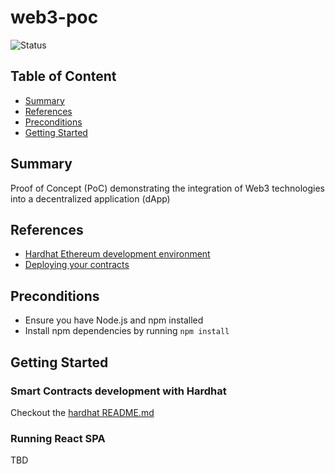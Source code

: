 # web3-poc

![Status](https://img.shields.io/badge/status-on%20hold-yellow)

## Table of Content

- [Summary](#summary)
- [References](#references)
- [Preconditions](#preconditions)
- [Getting Started](#getting-started)

## Summary

Proof of Concept (PoC) demonstrating the integration of Web3 technologies into a decentralized application (dApp)

## References

- [Hardhat Ethereum development environment](https://github.com/NomicFoundation/hardhat)
- [Deploying your contracts](https://hardhat.org/hardhat-runner/docs/guides/deploying)

## Preconditions

- Ensure you have Node.js and npm installed
- Install npm dependencies by running `npm install`

## Getting Started

### Smart Contracts development with Hardhat

Checkout the [hardhat README.md](./hardhat/README.md)

### Running React SPA

TBD